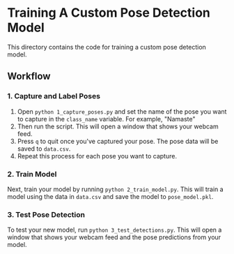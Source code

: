 # Training A Custom Pose Detection Model

This directory contains the code for training a custom pose detection model.

## Workflow

### 1. Capture and Label Poses

1. Open `python 1_capture_poses.py` and set the name of the pose you want to capture in the `class_name` variable. For example, "Namaste"
2. Then run the script. This will open a window that shows your webcam feed.
3. Press `q` to quit once you've captured your pose. The pose data will be saved to `data.csv`.
4. Repeat this process for each pose you want to capture.

### 2. Train Model

Next, train your model by running `python 2_train_model.py`. This will train a model using the data in `data.csv` and save the model to `pose_model.pkl`.

### 3. Test Pose Detection

To test your new model, run `python 3_test_detections.py`. This will open a window that shows your webcam feed and the pose predictions from your model.